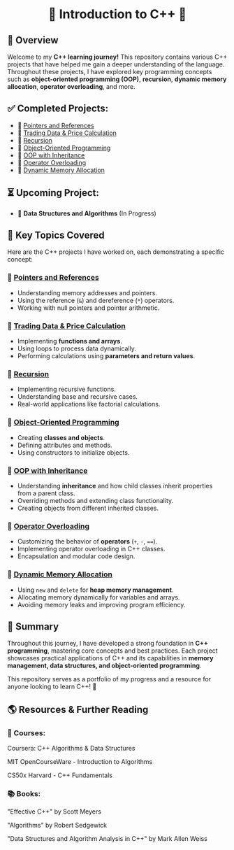 <div align="center">

# 🚀 Introduction to C++ 🚀

</div>

## 📖 Overview
Welcome to my **C++ learning journey!** This repository contains various C++ projects that have helped me gain a deeper understanding of the language. Throughout these projects, I have explored key programming concepts such as **object-oriented programming (OOP)**, **recursion**, **dynamic memory allocation**, **operator overloading**, and more.

## ✅ Completed Projects:
- 📌 [Pointers and References](./README%20(2).md)
- 📌 [Trading Data & Price Calculation](./README%20(3).md)
- 📌 [Recursion](./README%20(4).md)
- 📌 [Object-Oriented Programming](./README%20(5).md)
- 📌 [OOP with Inheritance](./README%20(6).md)
- 📌 [Operator Overloading](./README%20(7).md)
- 📌 [Dynamic Memory Allocation](./README%20(8).md)

## ⏳ Upcoming Project:
- 🚧 **Data Structures and Algorithms** (In Progress)


## 🔑 Key Topics Covered
Here are the C++ projects I have worked on, each demonstrating a specific concept:

### 📌 [Pointers and References](./README%20(2).md)
- Understanding memory addresses and pointers.
- Using the reference (`&`) and dereference (`*`) operators.
- Working with null pointers and pointer arithmetic.

### 📌 [Trading Data & Price Calculation](./README%20(3).md)
- Implementing **functions and arrays**.
- Using loops to process data dynamically.
- Performing calculations using **parameters and return values**.

### 📌 [Recursion](./README%20(4).md)
- Implementing recursive functions.
- Understanding base and recursive cases.
- Real-world applications like factorial calculations.

### 📌 [Object-Oriented Programming](./README%20(5).md)
- Creating **classes and objects**.
- Defining attributes and methods.
- Using constructors to initialize objects.

### 📌 [OOP with Inheritance](./README%20(6).md)
- Understanding **inheritance** and how child classes inherit properties from a parent class.
- Overriding methods and extending class functionality.
- Creating objects from different inherited classes.

### 📌 [Operator Overloading](./README%20(7).md)
- Customizing the behavior of **operators** (`+`, `-`, `==`).
- Implementing operator overloading in C++ classes.
- Encapsulation and modular code design.

### 📌 [Dynamic Memory Allocation](./README%20(8).md)
- Using `new` and `delete` for **heap memory management**.
- Allocating memory dynamically for variables and arrays.
- Avoiding memory leaks and improving program efficiency.

## 🎯 Summary
Throughout this journey, I have developed a strong foundation in **C++ programming**, mastering core concepts and best practices. Each project showcases practical applications of C++ and its capabilities in **memory management, data structures, and object-oriented programming**.

This repository serves as a portfolio of my progress and a resource for anyone looking to learn C++! 🚀



## 🌎 Resources & Further Reading
### 📖 Courses:

Coursera: C++ Algorithms & Data Structures

MIT OpenCourseWare - Introduction to Algorithms

CS50x Harvard - C++ Fundamentals

### 📚 Books:

"Effective C++" by Scott Meyers

"Algorithms" by Robert Sedgewick

"Data Structures and Algorithm Analysis in C++" by Mark Allen Weiss
